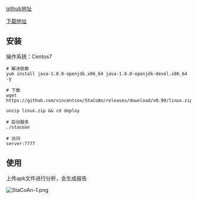 [github地址](https://github.com/vincentcox/StaCoAn/)

[下载地址](https://github.com/vincentcox/StaCoAn/releases/download/v0.90/linux.zip)

## 安装
操作系统：Centos7

```
# 解决依赖
yum install java-1.8.0-openjdk.x86_64 java-1.8.0-openjdk-devel.x86_64 -y

# 下载
wget https://github.com/vincentcox/StaCoAn/releases/download/v0.90/linux.zip

unzip linux.zip && cd deploy

# 启动服务
./stacoan

# 访问
server:7777
```

## 使用
上传apk文件进行分析，会生成报告

![StaCoAn-1.png](https://github.com/bloodzer0/Enterprise_Security_Build--Open_Source/raw/master/Application%20Security/Mobile%20Security/img/StaCoAn-1.png)
